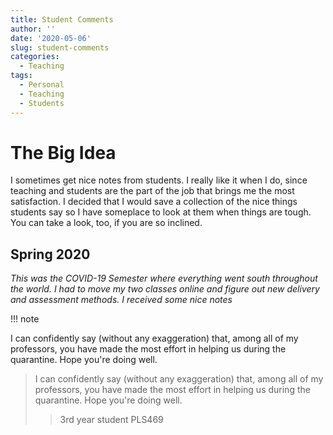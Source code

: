 ```yaml
---
title: Student Comments
author: ''
date: '2020-05-06'
slug: student-comments
categories:
  - Teaching
tags:
  - Personal
  - Teaching
  - Students
---
```


# The Big Idea

I sometimes get nice notes from students. I really like it when I do, since teaching and students are the part of the job that brings me the most satisfaction. I decided that I would save a collection of the nice things students say so I have someplace to look at them when things are tough. You can take a look, too, if you are so inclined.

## Spring 2020

*This was the COVID-19 Semester where everything went south throughout the world. I had to move my two classes online and figure out new delivery and assessment methods. I received some nice notes*

!!! note

I can confidently say (without any exaggeration) that, among all of my professors, you have made the most effort in helping us during the quarantine. Hope you're doing well.


>I can confidently say (without any exaggeration) that, among all of my professors, you have made the most effort in helping us during the quarantine. Hope you're doing well.
>> 3rd year student PLS469


